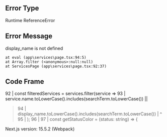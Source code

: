## Error Type
Runtime ReferenceError

## Error Message
display_name is not defined


    at eval (app\services\page.tsx:94:5)
    at Array.filter (<anonymous>:null:null)
    at ServicesPage (app\services\page.tsx:92:37)

## Code Frame
  92 |   const filteredServices = services.filter(service => 
  93 |     service.name.toLowerCase().includes(searchTerm.toLowerCase()) ||
> 94 |     display_name.toLowerCase().includes(searchTerm.toLowerCase())
     |     ^
  95 |   );
  96 |
  97 |   const getStatusColor = (status: string) => {

Next.js version: 15.5.2 (Webpack)
